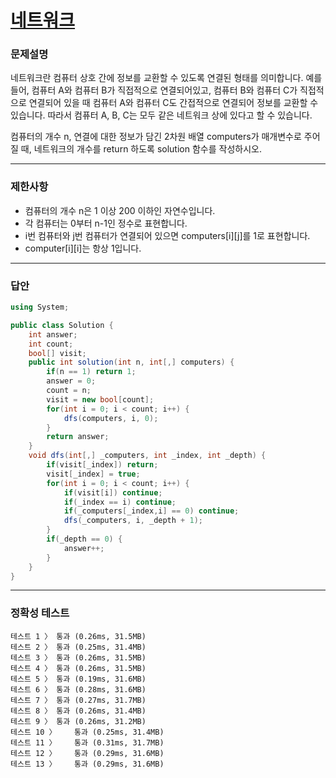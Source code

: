 # <a href="https://school.programmers.co.kr/learn/courses/30/lessons/43162">네트워크</a>

### 문제설명

네트워크란 컴퓨터 상호 간에 정보를 교환할 수 있도록 연결된 형태를 의미합니다. 예를 들어, 컴퓨터 A와 컴퓨터 B가 직접적으로 연결되어있고, 컴퓨터 B와 컴퓨터 C가 직접적으로 연결되어 있을 때 컴퓨터 A와 컴퓨터 C도 간접적으로 연결되어 정보를 교환할 수 있습니다. 따라서 컴퓨터 A, B, C는 모두 같은 네트워크 상에 있다고 할 수 있습니다.

컴퓨터의 개수 n, 연결에 대한 정보가 담긴 2차원 배열 computers가 매개변수로 주어질 때, 네트워크의 개수를 return 하도록 solution 함수를 작성하시오.

***

### 제한사항

 - 컴퓨터의 개수 n은 1 이상 200 이하인 자연수입니다.
 - 각 컴퓨터는 0부터 n-1인 정수로 표현합니다.
 - i번 컴퓨터와 j번 컴퓨터가 연결되어 있으면 computers[i][j]를 1로 표현합니다.
 - computer[i][i]는 항상 1입니다.

***

### 답안
``` csharp
using System;

public class Solution {
    int answer;
    int count;
    bool[] visit;
    public int solution(int n, int[,] computers) {
        if(n == 1) return 1;
        answer = 0;
        count = n;
        visit = new bool[count];
        for(int i = 0; i < count; i++) {
            dfs(computers, i, 0);
        }
        return answer;
    }
    void dfs(int[,] _computers, int _index, int _depth) {
        if(visit[_index]) return;
        visit[_index] = true;
        for(int i = 0; i < count; i++) {
            if(visit[i]) continue;
            if(_index == i) continue;
            if(_computers[_index,i] == 0) continue;
            dfs(_computers, i, _depth + 1);
        }
        if(_depth == 0) {
            answer++;
        }
    }
}
```

***

### 정확성 테스트
```
테스트 1 〉	통과 (0.26ms, 31.5MB)
테스트 2 〉	통과 (0.25ms, 31.4MB)
테스트 3 〉	통과 (0.26ms, 31.5MB)
테스트 4 〉	통과 (0.26ms, 31.5MB)
테스트 5 〉	통과 (0.19ms, 31.6MB)
테스트 6 〉	통과 (0.28ms, 31.6MB)
테스트 7 〉	통과 (0.27ms, 31.7MB)
테스트 8 〉	통과 (0.26ms, 31.4MB)
테스트 9 〉	통과 (0.26ms, 31.2MB)
테스트 10 〉	통과 (0.25ms, 31.4MB)
테스트 11 〉	통과 (0.31ms, 31.7MB)
테스트 12 〉	통과 (0.29ms, 31.6MB)
테스트 13 〉	통과 (0.29ms, 31.6MB)
```